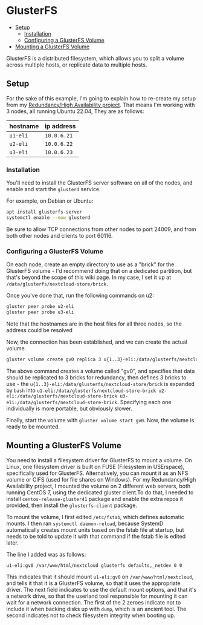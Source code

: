 <!--
SPDX-FileCopyrightText: 2023 - 2024 Eli Array Minkoff

SPDX-License-Identifier: MIT
-->

# GlusterFS

<!-- vim-markdown-toc GitLab -->

* [Setup](#setup)
  * [Installation](#installation)
  * [Configuring a GlusterFS Volume](#configuring-a-glusterfs-volume)
* [Mounting a GlusterFS Volume](#mounting-a-glusterfs-volume)

<!-- vim-markdown-toc -->

GlusterFS is a distributed filesystem, which allows you to split a volume across multiple hosts, or replicate data to multiple hosts.

## Setup

For the sake of this example, I'm going to explain how to re-create my setup from my [Redundancy/High Availability project](https://github.com/eliminmax/cncs-journal/wiki/Working-Notes%3A-SEC440%3A-Redundant-Infrastructure). That means I'm working with 3 nodes, all running Ubuntu 22.04, They are as follows:

| hostname | ip address  |
|----------|-------------|
| `u1-eli` | `10.0.6.21` |
| `u2-eli` | `10.0.6.22` |
| `u3-eli` | `10.0.6.23` |

### Installation

You'll need to install the GlusterFS server software on all of the nodes, and enable and start the `glusterd` service.

For example, on Debian or Ubuntu:


```sh
apt install glusterfs-server
systemctl enable --now glusterd
```

Be sure to allow TCP connections from other nodes to port 24009, and from both other nodes and clients to port 60116.

### Configuring a GlusterFS Volume

On each node, create an empty directory to use as a "brick" for the GlusterFS volume - I'd recommend doing that on a dedicated partition, but that's beyond the scope of this wiki page. In my case, I set it up at `/data/glusterfs/nextcloud-store/brick`.

Once you've done that, run the following commands on u2:

```sh
gluster peer probe u2-eli
gluster peer probe u3-eli
```

Note that the hostnames are in the host files for all three nodes, so the address could be resolved

Now, the connection has been established, and we can create the actual volume.

```bash
gluster volume create gv0 replica 3 u{1..3}-eli:/data/glusterfs/nextcloud-store/brick
```

The above command creates a volume called "gv0", and specifies that data should be replicated to 3 bricks for redundancy, then defines 3 bricks to use - the `u{1..3}-eli:/data/glusterfs/nextcloud-store/brick` is expanded by `bash` into `u1-eli:/data/glusterfs/nextcloud-store-brick u2-eli:/data/glusterfs/nextcloud-store-brick u3-eli:/data/glusterfs/nextcloud-store-brick`. Specifying each one individually is more portable, but obviously slower.

Finally, start the volume with `gluster volume start gv0`. Now, the volume is ready to be mounted.

## Mounting a GlusterFS Volume

You need to install a filesystem driver for GlusterFS to mount a volume. On Linux, one filesystem driver is built on FUSE (Filesystem in USErspace), specifically used for GlusterFS. Alternatively, you can mount it as an NFS volume or CIFS (used for file shares on Windows). For my Redundancy/High Availability project, I mounted the volume on 2 different web servers, both running CentOS 7, using the dedicated gluster client.To do that, I needed to install `centos-release-gluster41` package and enable the extra repos it provided, then install the `glusterfs-client` package.

To mount the volume, I first edited `/etc/fstab`, which defines automatic mounts. I then ran `systemctl daemon-reload`, because SystemD automatically creates mount units based on the fstab file at startup, but needs to be told to update it with that command if the fstab file is edited later.

The line I added was as follows:

```fstab
u1-eli:gv0 /var/www/html/nextcloud glusterfs defaults,_netdev 0 0
```

This indicates that it should mount `u1-eli:gv0` on `/var/www/html/nextcloud`, and tells it that it is a GlusterFS volume, so that it uses the appropriate driver. The next field indicates to use the default mount options, and that it's a network drive, so that the userland tool responsible for mounting it can wait for a network connection. The first of the 2 zeroes indicate not to include it when backing disks up with `dump`, which is an ancient tool. The second indicates not to check filesystem integrity when booting up.
